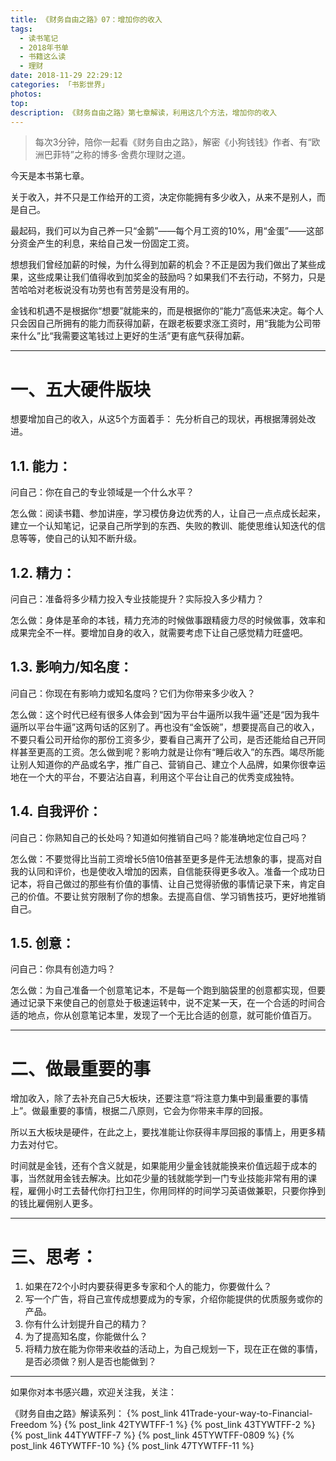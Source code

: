 ```yaml
---
title: 《财务自由之路》07：增加你的收入
tags:
  - 读书笔记
  - 2018年书单
  - 书籍这么读
  - 理财
date: 2018-11-29 22:29:12
categories: 「书影世界」
photos:
top:
description: 《财务自由之路》第七章解读，利用这几个方法，增加你的收入
---
```

>每次3分钟，陪你一起看《财务自由之路》，解密《小狗钱钱》作者、有“欧洲巴菲特”之称的博多·舍费尔理财之道。

今天是本书第七章。

关于收入，并不只是工作给开的工资，决定你能拥有多少收入，从来不是别人，而是自己。

最起码，我们可以为自己养一只“金鹅”——每个月工资的10%，用“金蛋”——这部分资金产生的利息，来给自己发一份固定工资。

想想我们曾经加薪的时候，为什么得到加薪的机会？不正是因为我们做出了某些成果，这些成果让我们值得收到加奖金的鼓励吗？如果我们不去行动，不努力，只是苦哈哈对老板说没有功劳也有苦劳是没有用的。

金钱和机遇不是根据你“想要”就能来的，而是根据你的“能力”高低来决定。每个人只会因自己所拥有的能力而获得加薪，在跟老板要求涨工资时，用“我能为公司带来什么”比“我需要这笔钱过上更好的生活”更有底气获得加薪。

---

# 一、五大硬件版块

想要增加自己的收入，从这5个方面着手：
先分析自己的现状，再根据薄弱处改进。

## 1.1. 能力：

问自己：你在自己的专业领域是一个什么水平？

怎么做：阅读书籍、参加讲座，学习模仿身边优秀的人，让自己一点点成长起来，建立一个认知笔记，记录自己所学到的东西、失败的教训、能使思维认知迭代的信息等等，使自己的认知不断升级。

## 1.2. 精力：

问自己：准备将多少精力投入专业技能提升？实际投入多少精力？

怎么做：身体是革命的本钱，精力充沛的时候做事跟精疲力尽的时候做事，效率和成果完全不一样。要增加自身的收入，就需要考虑下让自己感觉精力旺盛吧。

## 1.3. 影响力/知名度：

问自己：你现在有影响力或知名度吗？它们为你带来多少收入？

怎么做：这个时代已经有很多人体会到“因为平台牛逼所以我牛逼”还是“因为我牛逼所以平台牛逼”这两句话的区别了。再也没有“金饭碗”，想要提高自己的收入，不要只看公司开给你的那份工资多少，要看自己离开了公司，是否还能给自己开同样甚至更高的工资。怎么做到呢？影响力就是让你有“睡后收入”的东西。竭尽所能让别人知道你的产品或名字，推广自己、营销自己、建立个人品牌，如果你很幸运地在一个大的平台，不要沾沾自喜，利用这个平台让自己的优秀变成独特。

## 1.4. 自我评价：

问自己：你熟知自己的长处吗？知道如何推销自己吗？能准确地定位自己吗？

怎么做：不要觉得比当前工资增长5倍10倍甚至更多是件无法想象的事，提高对自我的认同和评价，也是使收入增加的因素，自信能获得更多收入。准备一个成功日记本，将自己做过的那些有价值的事情、让自己觉得骄傲的事情记录下来，肯定自己的价值。不要让贫穷限制了你的想象。去提高自信、学习销售技巧，更好地推销自己。

## 1.5. 创意：

问自己：你具有创造力吗？

怎么做：为自己准备一个创意笔记本，不是每一个跑到脑袋里的创意都实现，但要通过记录下来使自己的创意处于极速运转中，说不定某一天，在一个合适的时间合适的地点，你从创意笔记本里，发现了一个无比合适的创意，就可能价值百万。

---

# 二、做最重要的事

增加收入，除了去补充自己5大板块，还要注意“将注意力集中到最重要的事情上”。做最重要的事情，根据二八原则，它会为你带来丰厚的回报。

所以五大板块是硬件，在此之上，要找准能让你获得丰厚回报的事情上，用更多精力去对付它。

时间就是金钱，还有个含义就是，如果能用少量金钱就能换来价值远超于成本的事，当然就用金钱去解决。比如花少量的钱就能学到一门专业技能非常有用的课程，雇佣小时工去替代你打扫卫生，你用同样的时间学习英语做兼职，只要你挣到的钱比雇佣别人更多。

---

# 三、思考：

1. 如果在72个小时内要获得更多专家和个人的能力，你要做什么？
2. 写一个广告，将自己宣传成想要成为的专家，介绍你能提供的优质服务或你的产品。
3. 你有什么计划提升自己的精力？
4. 为了提高知名度，你能做什么？
5. 将精力放在能为你带来收益的活动上，为自己规划一下，现在正在做的事情，是否必须做？别人是否也能做到？

---
如果你对本书感兴趣，欢迎关注我，关注：

《财务自由之路》解读系列：
{% post_link 41Trade-your-way-to-Financial-Freedom %}
{% post_link 42TYWTFF-1 %}
{% post_link 43TYWTFF-2 %}
{% post_link 44TYWTFF-7 %}
{% post_link 45TYWTFF-0809 %}
{% post_link 46TYWTFF-10 %}
{% post_link 47TYWTFF-11 %}